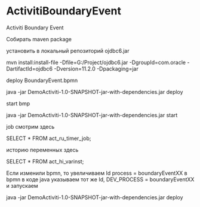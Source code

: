 # ActivitiBoundaryEvent
Activiti Boundary Event

Собирать maven package

установить в локальный репозиторий ojdbc6.jar

mvn install:install-file -Dfile=G:/Project/ojdbc6.jar -DgroupId=com.oracle -DartifactId=ojdbc6 -Dversion=11.2.0 -Dpackaging=jar

deploy BoundaryEvent.bpmn

java -jar DemoActiviti-1.0-SNAPSHOT-jar-with-dependencies.jar deploy

start bmp

java -jar DemoActiviti-1.0-SNAPSHOT-jar-with-dependencies.jar start

job смотрим здесь

SELECT * FROM act_ru_timer_job;

историю переменных здесь

SELECT * FROM act_hi_varinst;

Если изменили bpmn, то увеличиваем Id process = boundaryEventXX в bpmn
в коде java указываем тот же Id, DEV_PROCESS = boundaryEventXX 
и запускаем 

java -jar DemoActiviti-1.0-SNAPSHOT-jar-with-dependencies.jar deploy
